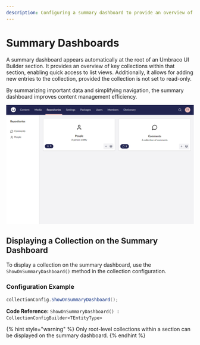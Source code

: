 ```yaml
---
description: Configuring a summary dashboard to provide an overview of collections within a section.
---
```


# Summary Dashboards

A summary dashboard appears automatically at the root of an Umbraco UI Builder section. It provides an overview of key collections within that section, enabling quick access to list views. Additionally, it allows for adding new entries to the collection, provided the collection is not set to read-only.

By summarizing important data and simplifying navigation, the summary dashboard improves content management efficiency.

![Summary Dashboard](../images/dashboard.png)

## Displaying a Collection on the Summary Dashboard

To display a collection on the summary dashboard, use the `ShowOnSummaryDashboard()` method in the collection configuration.

### Configuration Example

````csharp
collectionConfig.ShowOnSummaryDashboard();
````

**Code Reference:** `ShowOnSummaryDashboard() : CollectionConfigBuilder<TEntityType>`

{% hint style="warning" %}
Only root-level collections within a section can be displayed on the summary dashboard.
{% endhint %}

